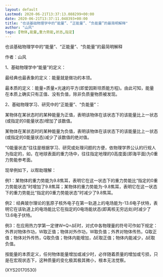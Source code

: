 ```yaml
---
layout: default
Lastmod: 2020-06-21T13:37:13.088299+00:00
date: 2020-06-21T13:37:11.048393+00:00
title: "也谈基础物理学中的“能量”、“正能量”、“负能量”的最简明解释"
author: "山风"
tags: [物体,能量,重力势能,状态,指定]
---
```


也谈基础物理学中的“能量”、“正能量”、“负能量”的最简明解释

作者：山风

1、基础物理学中“能量”的定义：

最经典也最表象的定义：能量就是做功的本领。

最本质的定义：能量=质量×光速的平方(即爱因斯坦质能方程)。由此可知，能量在本质上确实只有正值、没有负值，除非负质量物质被发现。

2、基础物理学习、研究中的“正能量”、“负能量”：

某物体在某状态时的某种能量为正值，表明该物体在该状态下的该能量比上一状态(或指定的0能量状态)增加了该数值。

某物体在某状态时的某种能量为负值，表明该物体在该状态下的该能量比上一状态(或指定的0能量状态)减少了该数值的绝对值。

“0能量状态”往往是根据学习、研究或处理问题的方便，依物理学界公认的行规人为指定的，如，在地球表面的重力场中，往往指定地理的0高度面(即海平面)为0重力势能参考面。

现举例如下，以帮助理解：

例1：某物体的重力势能为9.8焦耳，表明它在这一状态下的重力势能比“指定的0重力势能状态”时增加了9.8焦耳；某物体的重力势能为-9.8焦耳，表明它在这一状态下的重力势能比“指定的0重力势能状态”时减少了9.8焦耳。

例2：经典玻尔理论的氢原子核外电子在第一轨道上的电场能为-13.6电子伏特，表明它在该轨道上的电场能比它在指定的0电场能状态(即离核无穷远处)时减少了13.6电子伏特。

例3：在应用热力学第一定律W+Q=ΔE时，对式中各物理量的符号可作如下规定：外界对物体作功，W取正值；物体对外作功，W取负值；外界对物体传热，Q取正值；物体对外传热，Q取负值；物体内能增加，ΔE取正值；物体内能减少，ΔE取负值。

按能量的本质定义，任何物体能量增加或减少时，必伴随着质量的增加或亏损，只是在宏观状态下，这种质量的变化极其极其微小，根本无法觉察。

(XYS20170530)

